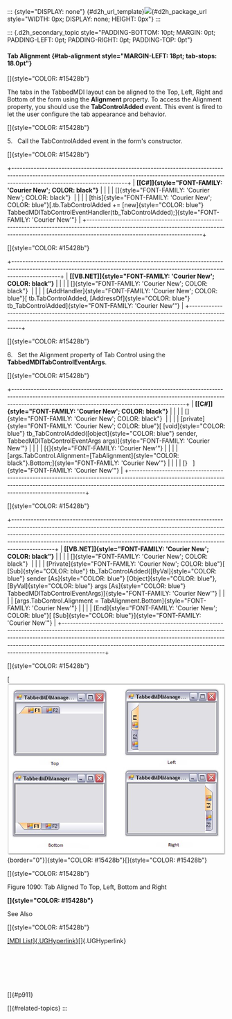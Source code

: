 ::: {style="DISPLAY: none"}
[](ms-xhelp:///?Id=d2h_url_template){#d2h_url_template}![](!package_url!){#d2h_package_url style="WIDTH: 0px; DISPLAY: none; HEIGHT: 0px"}
:::

::: {.d2h_secondary_topic style="PADDING-BOTTOM: 10pt; MARGIN: 0pt; PADDING-LEFT: 0pt; PADDING-RIGHT: 0pt; PADDING-TOP: 0pt"}
#### Tab Alignment {#tab-alignment style="MARGIN-LEFT: 18pt; tab-stops: 18.0pt"}

[]{style="COLOR: #15428b"} 

The tabs in the TabbedMDI layout can be aligned to the Top, Left, Right and Bottom of the form using the **Alignment** property. To access the Alignment property, you should use the **TabControlAdded** event. This event is fired to let the user configure the tab appearance and behavior.

[]{style="COLOR: #15428b"} 

5.   Call the TabControlAdded event in the form\'s constructor.

[]{style="COLOR: #15428b"} 

+-----------------------------------------------------------------------------------------------------------------------------------------------------------------------------------------------------+
| **[\[C#\]]{style="FONT-FAMILY: 'Courier New'; COLOR: black"}**                                                                                                                                      |
|                                                                                                                                                                                                     |
| []{style="FONT-FAMILY: 'Courier New'; COLOR: black"}                                                                                                                                                |
|                                                                                                                                                                                                     |
| [this]{style="FONT-FAMILY: 'Courier New'; COLOR: blue"}[.tb.TabControlAdded += [new]{style="COLOR: blue"} TabbedMDITabControlEventHandler(tb_TabControlAdded);]{style="FONT-FAMILY: 'Courier New'"} |
+-----------------------------------------------------------------------------------------------------------------------------------------------------------------------------------------------------+

[]{style="COLOR: #15428b"} 

+-----------------------------------------------------------------------------------------------------------------------------------------------------------------------------+
| **[\[VB.NET\]]{style="FONT-FAMILY: 'Courier New'; COLOR: black"}**                                                                                                          |
|                                                                                                                                                                             |
| []{style="FONT-FAMILY: 'Courier New'; COLOR: black"}                                                                                                                        |
|                                                                                                                                                                             |
| [AddHandler]{style="FONT-FAMILY: 'Courier New'; COLOR: blue"}[ tb.TabControlAdded, [AddressOf]{style="COLOR: blue"} tb_TabControlAdded]{style="FONT-FAMILY: 'Courier New'"} |
+-----------------------------------------------------------------------------------------------------------------------------------------------------------------------------+

[]{style="COLOR: #15428b"} 

6.   Set the Alignment property of Tab Control using the **TabbedMDITabControlEventArgs**.

[]{style="COLOR: #15428b"} 

+--------------------------------------------------------------------------------------------------------------------------------------------------------------------------------------------------------------------------+
| **[\[C#\]]{style="FONT-FAMILY: 'Courier New'; COLOR: black"}**                                                                                                                                                           |
|                                                                                                                                                                                                                          |
| []{style="FONT-FAMILY: 'Courier New'; COLOR: black"}                                                                                                                                                                     |
|                                                                                                                                                                                                                          |
| [private]{style="FONT-FAMILY: 'Courier New'; COLOR: blue"}[ [void]{style="COLOR: blue"} tb_TabControlAdded([object]{style="COLOR: blue"} sender, TabbedMDITabControlEventArgs args)]{style="FONT-FAMILY: 'Courier New'"} |
|                                                                                                                                                                                                                          |
| [{]{style="FONT-FAMILY: 'Courier New'"}                                                                                                                                                                                  |
|                                                                                                                                                                                                                          |
| [args.TabControl.Alignment=[TabAlignment]{style="COLOR: black"}.Bottom;]{style="FONT-FAMILY: 'Courier New'"}                                                                                                             |
|                                                                                                                                                                                                                          |
| [}   ]{style="FONT-FAMILY: 'Courier New'"}                                                                                                                                                                               |
+--------------------------------------------------------------------------------------------------------------------------------------------------------------------------------------------------------------------------+

[]{style="COLOR: #15428b"} 

+---------------------------------------------------------------------------------------------------------------------------------------------------------------------------------------------------------------------------------------------------------------------------------------------------------------------------------------+
| **[\[VB.NET\]]{style="FONT-FAMILY: 'Courier New'; COLOR: black"}**                                                                                                                                                                                                                                                                    |
|                                                                                                                                                                                                                                                                                                                                       |
| []{style="FONT-FAMILY: 'Courier New'; COLOR: black"}                                                                                                                                                                                                                                                                                  |
|                                                                                                                                                                                                                                                                                                                                       |
| [Private]{style="FONT-FAMILY: 'Courier New'; COLOR: blue"}[ [Sub]{style="COLOR: blue"} tb_TabControlAdded([ByVal]{style="COLOR: blue"} sender [As]{style="COLOR: blue"} [Object]{style="COLOR: blue"}, [ByVal]{style="COLOR: blue"} args [As]{style="COLOR: blue"} TabbedMDITabControlEventArgs)]{style="FONT-FAMILY: 'Courier New'"} |
|                                                                                                                                                                                                                                                                                                                                       |
| [args.TabControl.Alignment = TabAlignment.Bottom]{style="FONT-FAMILY: 'Courier New'"}                                                                                                                                                                                                                                                 |
|                                                                                                                                                                                                                                                                                                                                       |
| [End]{style="FONT-FAMILY: 'Courier New'; COLOR: blue"}[ [Sub]{style="COLOR: blue"}]{style="FONT-FAMILY: 'Courier New'"}                                                                                                                                                                                                               |
+---------------------------------------------------------------------------------------------------------------------------------------------------------------------------------------------------------------------------------------------------------------------------------------------------------------------------------------+

[]{style="COLOR: #15428b"} 

[![](ImagesExt/image76_1068.jpg){border="0"}]{style="COLOR: #15428b"}[]{style="COLOR: #15428b"}

[]{style="COLOR: #15428b"} 

Figure 1090: Tab Aligned To Top, Left, Bottom and Right

**[]{style="COLOR: #15428b"}** 

See Also

[]{style="COLOR: #15428b"} 

[[MDI List]{.UGHyperlink}](../../../../../../../../Documents%20and%20Settings/sylviap/Desktop/Tools%20-%20Part%202.docx#_MDI_List)[]{.UGHyperlink}

 

 

 

[]{#p911} 

[]{#related-topics}
:::
